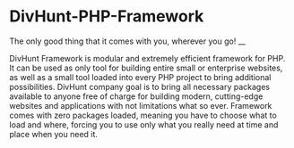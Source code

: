 # DivHunt-PHP-Framework
The only good thing that it comes with you, wherever you go!
__

DivHunt Framework is modular and extremely efficient framework for PHP. It can be used as only tool for building entire small or enterprise websites, as well as a small tool loaded into every PHP project to bring additional possibilities. DivHunt company goal is to bring all necessary packages available to anyone free of charge for building modern, cutting-edge websites and applications with not limitations what so ever.
Framework comes with zero packages loaded, meaning you have to choose what to load and where, forcing you to use only what you really need at time and place when you need it.
